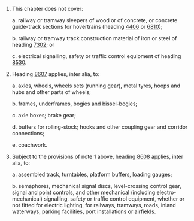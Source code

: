1. This chapter does not cover:

    a. railway or tramway sleepers of wood or of concrete, or concrete guide-track sections for hovertrains (heading [4406](/headings/4406) or [6810](/headings/6810));
    
    b. railway or tramway track construction material of iron or steel of heading [7302](/headings/7302); or
    
    c. electrical signalling, safety or traffic control equipment of heading [8530](/headings/8530).

2. Heading [8607](/headings/8607) applies, inter alia, to:

    a. axles, wheels, wheels sets (running gear), metal tyres, hoops and hubs and other parts of wheels;
    
    b. frames, underframes, bogies and bissel-bogies;
    
    c. axle boxes; brake gear;
    
    d. buffers for rolling-stock; hooks and other coupling gear and corridor connections;
    
    e. coachwork.

3. Subject to the provisions of note 1 above, heading [8608](/headings/8608) applies, inter alia, to:

    a. assembled track, turntables, platform buffers, loading gauges;
    
    b. semaphores, mechanical signal discs, level-crossing control gear, signal and point controls, and other mechanical (including electro-mechanical) signalling, safety or traffic control equipment, whether or not fitted for electric lighting, for railways, tramways, roads, inland waterways, parking facilities, port installations or airfields.

